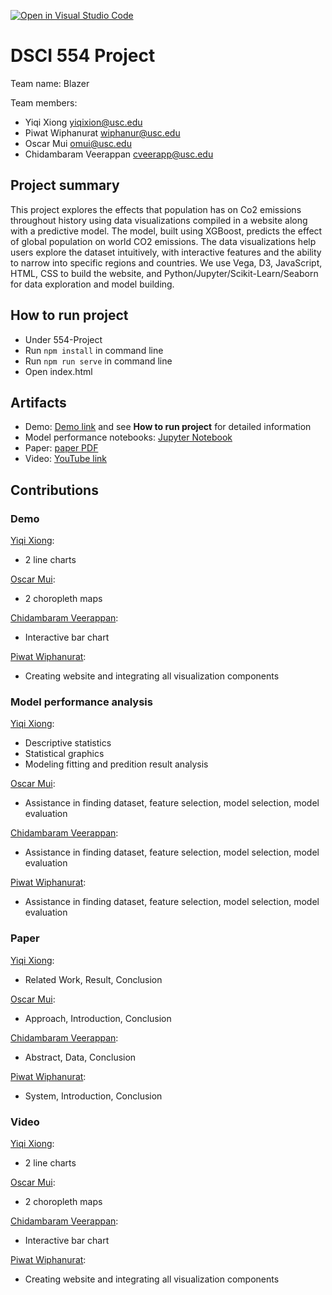 [![Open in Visual Studio Code](https://classroom.github.com/assets/open-in-vscode-c66648af7eb3fe8bc4f294546bfd86ef473780cde1dea487d3c4ff354943c9ae.svg)](https://classroom.github.com/online_ide?assignment_repo_id=9332409&assignment_repo_type=AssignmentRepo)
# DSCI 554 Project

Team name: Blazer

Team members:

- Yiqi Xiong <yiqixion@usc.edu>
- Piwat Wiphanurat <wiphanur@usc.edu>
- Oscar Mui <omui@usc.edu>
- Chidambaram Veerappan <cveerapp@usc.edu>

## Project summary 
This project explores the effects that population has on Co2 emissions throughout history using data visualizations compiled in a website along with a predictive model. The model, built using XGBoost, predicts the effect of global population on world CO2 emissions. The data visualizations help users explore the dataset intuitively, with interactive features and the ability to narrow into specific regions and countries. We use Vega, D3, JavaScript, HTML, CSS to build the website, and Python/Jupyter/Scikit-Learn/Seaborn for data exploration and model building.

## How to run project

- Under 554-Project
- Run `npm install` in command line
- Run `npm run serve` in command line
- Open index.html

## Artifacts

- Demo: [Demo link](https://github.com/DSCI-554/project-blazer/blob/master/554-Project/index.html) and see **How to run project** for detailed information
- Model performance notebooks: [Jupyter Notebook](https://github.com/DSCI-554/project-blazer/blob/master/554-Project/Modeling.ipynb)
- Paper: [paper PDF](https://github.com/DSCI-554/project-blazer/blob/master/paper/DSCI%20554%20-%20Team%20Blazers%20final%20project%20paper.pdf)
- Video: [YouTube link](https://www.youtube.com/watch?v=rsRWQIEZN_M)

## Contributions

### Demo

[Yiqi Xiong](mailto:yiqixion@usc.edu):

- 2 line charts

[Oscar Mui](mailto:omui@usc.edu):

- 2 choropleth maps

[Chidambaram Veerappan](mailto:cveerapp@usc.edu):

- Interactive bar chart

[Piwat Wiphanurat](mailto:wiphanur@usc.edu):

- Creating website and integrating all visualization components

### Model performance analysis

[Yiqi Xiong](mailto:yiqixion@usc.edu):

- Descriptive statistics
- Statistical graphics
- Modeling fitting and predition result analysis

[Oscar Mui](mailto:omui@usc.edu):

- Assistance in finding dataset, feature selection, model selection, model evaluation

[Chidambaram Veerappan](mailto:cveerapp@usc.edu):

- Assistance in finding dataset, feature selection, model selection, model evaluation

[Piwat Wiphanurat](mailto:wiphanur@usc.edu):

- Assistance in finding dataset, feature selection, model selection, model evaluation

### Paper

[Yiqi Xiong](mailto:yiqixion@usc.edu):

- Related Work, Result, Conclusion

[Oscar Mui](mailto:omui@usc.edu):

- Approach, Introduction, Conclusion

[Chidambaram Veerappan](mailto:cveerapp@usc.edu):

- Abstract, Data, Conclusion

[Piwat Wiphanurat](mailto:wiphanur@usc.edu):

- System, Introduction, Conclusion

### Video

[Yiqi Xiong](mailto:yiqixion@usc.edu):

- 2 line charts

[Oscar Mui](mailto:omui@usc.edu):

- 2 choropleth maps

[Chidambaram Veerappan](mailto:cveerapp@usc.edu):

- Interactive bar chart

[Piwat Wiphanurat](mailto:wiphanur@usc.edu):

- Creating website and integrating all visualization components